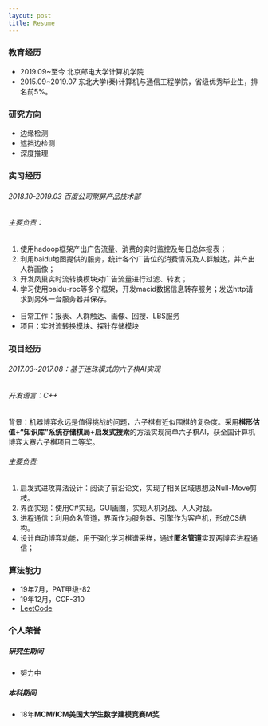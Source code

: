 ```yaml
---
layout: post
title: Resume
---
```


### 教育经历
- 2019.09~至今 北京邮电大学计算机学院
- 2015.09~2019.07 东北大学(秦)计算机与通信工程学院，省级优秀毕业生，排名前5%。

### 研究方向
- 边缘检测
- 遮挡边检测
- 深度推理

### 实习经历

###### 2018.10-2019.03 百度公司聚屏产品技术部
###### 主要负责：
1. 使用hadoop框架产出广告流量、消费的实时监控及每日总体报表；
2. 利用baidu地图提供的服务，统计各个广告位的消费情况及人群触达，并产出人群画像；
3. 开发凤巢实时流转换模块对广告流量进行过滤、转发；
4. 学习使用baidu-rpc等多个框架，开发macid数据信息转存服务；发送http请求到另外一台服务器并保存。

- 日常工作：报表、人群触达、画像、回搜、LBS服务
- 项目：实时流转换模块、探针存储模块

### 项目经历

###### 2017.03~2017.08：基于连珠模式的六子棋AI实现
###### 开发语言：C++
背景：机器博弈永远是值得挑战的问题，六子棋有近似围棋的复杂度。采用**棋形估值+“知识库”系统存储棋局+启发式搜索**的方法实现简单六子棋AI，获全国计算机博弈大赛六子棋项目二等奖。
###### 主要负责:
1. 启发式进攻算法设计：阅读了前沿论文，实现了相关区域思想及Null-Move剪枝。
2. 界面实现：使用C#实现，GUI画图，实现人机对战、人人对战。
3. 进程通信：利用命名管道，界面作为服务器、引擎作为客户机，形成CS结构。
4. 设计自动博弈功能，用于强化学习棋谱采样，通过**匿名管道**实现两博弈进程通信；

### 算法能力

- 19年7月，PAT甲级-82
- 19年12月，CCF-310
- [LeetCode](https://leetcode-cn.com/u/myloverachel/)

### 个人荣誉

##### 研究生期间
- 努力中

##### 本科期间
- 18年**MCM/ICM美国大学生数学建模竞赛M奖**
